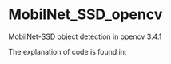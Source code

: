 # MobilNet_SSD_opencv
MobilNet-SSD object detection in opencv 3.4.1 

The explanation of code is found in:
